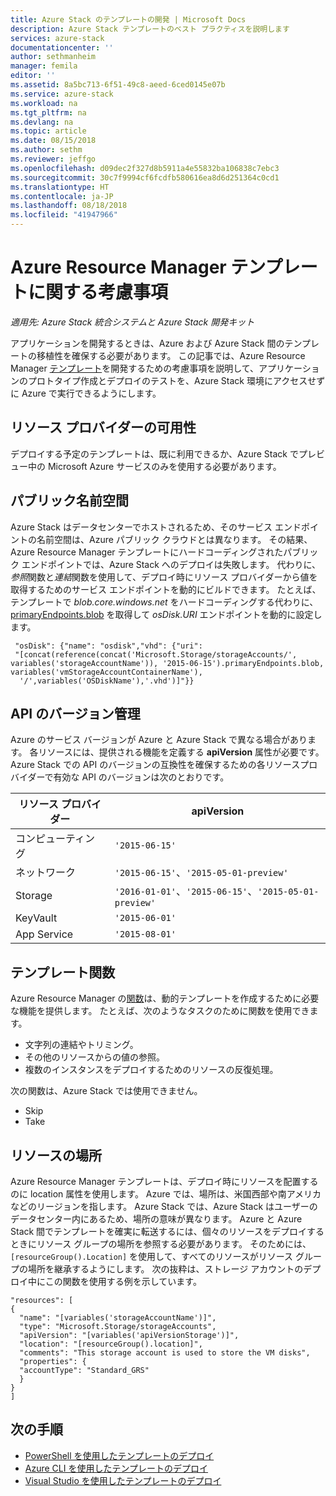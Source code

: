 ```yaml
---
title: Azure Stack のテンプレートの開発 | Microsoft Docs
description: Azure Stack テンプレートのベスト プラクティスを説明します
services: azure-stack
documentationcenter: ''
author: sethmanheim
manager: femila
editor: ''
ms.assetid: 8a5bc713-6f51-49c8-aeed-6ced0145e07b
ms.service: azure-stack
ms.workload: na
ms.tgt_pltfrm: na
ms.devlang: na
ms.topic: article
ms.date: 08/15/2018
ms.author: sethm
ms.reviewer: jeffgo
ms.openlocfilehash: d09dec2f327d8b5911a4e55832ba106838c7ebc3
ms.sourcegitcommit: 30c7f9994cf6fcdfb580616ea8d6d251364c0cd1
ms.translationtype: HT
ms.contentlocale: ja-JP
ms.lasthandoff: 08/18/2018
ms.locfileid: "41947966"
---
```

# <a name="azure-resource-manager-template-considerations"></a>Azure Resource Manager テンプレートに関する考慮事項

*適用先: Azure Stack 統合システムと Azure Stack 開発キット*

アプリケーションを開発するときは、Azure および Azure Stack 間のテンプレートの移植性を確保する必要があります。 この記事では、Azure Resource Manager [テンプレート](http://download.microsoft.com/download/E/A/4/EA4017B5-F2ED-449A-897E-BD92E42479CE/Getting_Started_With_Azure_Resource_Manager_white_paper_EN_US.pdf)を開発するための考慮事項を説明して、アプリケーションのプロトタイプ作成とデプロイのテストを、Azure Stack 環境にアクセスせずに Azure で実行できるようにします。

## <a name="resource-provider-availability"></a>リソース プロバイダーの可用性

デプロイする予定のテンプレートは、既に利用できるか、Azure Stack でプレビュー中の Microsoft Azure サービスのみを使用する必要があります。

## <a name="public-namespaces"></a>パブリック名前空間

Azure Stack はデータセンターでホストされるため、そのサービス エンドポイントの名前空間は、Azure パブリック クラウドとは異なります。 その結果、Azure Resource Manager テンプレートにハードコーディングされたパブリック エンドポイントでは、Azure Stack へのデプロイは失敗します。 代わりに、*参照*関数と*連結*関数を使用して、デプロイ時にリソース プロバイダーから値を取得するためのサービス エンドポイントを動的にビルドできます。 たとえば、テンプレートで *blob.core.windows.net* をハードコーディングする代わりに、[primaryEndpoints.blob](https://github.com/Azure/AzureStack-QuickStart-Templates/blob/master/101-simple-windows-vm/azuredeploy.json#L201) を取得して *osDisk.URI* エンドポイントを動的に設定します。

     "osDisk": {"name": "osdisk","vhd": {"uri":
     "[concat(reference(concat('Microsoft.Storage/storageAccounts/', variables('storageAccountName')), '2015-06-15').primaryEndpoints.blob, variables('vmStorageAccountContainerName'),
      '/',variables('OSDiskName'),'.vhd')]"}}

## <a name="api-versioning"></a>API のバージョン管理

Azure のサービス バージョンが Azure と Azure Stack で異なる場合があります。 各リソースには、提供される機能を定義する **apiVersion** 属性が必要です。 Azure Stack での API のバージョンの互換性を確保するための各リソースプロバイダーで有効な API のバージョンは次のとおりです。

| リソース プロバイダー | apiVersion |
| --- | --- |
| コンピューティング |`'2015-06-15'` |
| ネットワーク |`'2015-06-15'`、`'2015-05-01-preview'` |
| Storage |`'2016-01-01'`、`'2015-06-15'`、`'2015-05-01-preview'` |
| KeyVault | `'2015-06-01'` |
| App Service |`'2015-08-01'` |

## <a name="template-functions"></a>テンプレート関数

Azure Resource Manager の[関数](../../azure-resource-manager/resource-group-template-functions.md)は、動的テンプレートを作成するために必要な機能を提供します。 たとえば、次のようなタスクのために関数を使用できます。

* 文字列の連結やトリミング。
* その他のリソースからの値の参照。
* 複数のインスタンスをデプロイするためのリソースの反復処理。

次の関数は、Azure Stack では使用できません。

* Skip
* Take

## <a name="resource-location"></a>リソースの場所

Azure Resource Manager テンプレートは、デプロイ時にリソースを配置するのに location 属性を使用します。 Azure では、場所は、米国西部や南アメリカなどのリージョンを指します。 Azure Stack では、Azure Stack はユーザーのデータセンター内にあるため、場所の意味が異なります。 Azure と Azure Stack 間でテンプレートを確実に転送するには、個々のリソースをデプロイするときにリソース グループの場所を参照する必要があります。 そのためには、`[resourceGroup().Location]` を使用して、すべてのリソースがリソース グループの場所を継承するようにします。 次の抜粋は、ストレージ アカウントのデプロイ中にこの関数を使用する例を示しています。

    "resources": [
    {
      "name": "[variables('storageAccountName')]",
      "type": "Microsoft.Storage/storageAccounts",
      "apiVersion": "[variables('apiVersionStorage')]",
      "location": "[resourceGroup().location]",
      "comments": "This storage account is used to store the VM disks",
      "properties": {
      "accountType": "Standard_GRS"
      }
    }
    ]

## <a name="next-steps"></a>次の手順

* [PowerShell を使用したテンプレートのデプロイ](azure-stack-deploy-template-powershell.md)
* [Azure CLI を使用したテンプレートのデプロイ](azure-stack-deploy-template-command-line.md)
* [Visual Studio を使用したテンプレートのデプロイ](azure-stack-deploy-template-visual-studio.md)
